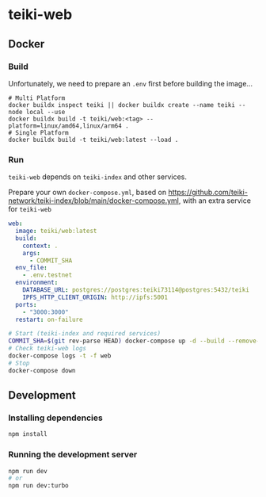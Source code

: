 # teiki-web

## Docker

### Build

Unfortunately, we need to prepare an `.env` first before building the image...

```
# Multi Platform
docker buildx inspect teiki || docker buildx create --name teiki --node local --use
docker buildx build -t teiki/web:<tag> --platform=linux/amd64,linux/arm64 .
# Single Platform
docker buildx build -t teiki/web:latest --load .
```

### Run

`teiki-web` depends on `teiki-index` and other services.

Prepare your own `docker-compose.yml`, based on https://github.com/teiki-network/teiki-index/blob/main/docker-compose.yml, with an extra service for `teiki-web`

```yaml
web:
  image: teiki/web:latest
  build:
    context: .
    args:
      - COMMIT_SHA
  env_file:
    - .env.testnet
  environment:
    DATABASE_URL: postgres://postgres:teiki73114@postgres:5432/teiki
    IPFS_HTTP_CLIENT_ORIGIN: http://ipfs:5001
  ports:
    - "3000:3000"
  restart: on-failure
```

```sh
# Start (teiki-index and required services)
COMMIT_SHA=$(git rev-parse HEAD) docker-compose up -d --build --remove-orphans
# Check teiki-web logs
docker-compose logs -t -f web
# Stop
docker-compose down
```

## Development

### Installing dependencies

```sh
npm install
```

### Running the development server

```sh
npm run dev
# or
npm run dev:turbo
```
